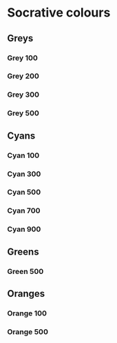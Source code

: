 # Socrative colours

<ColorScale theme="socrative" hue="grey" />

<ColorScale theme="socrative" hue="cyan" />

<ColorScale theme="socrative" hue="green" />

<ColorScale theme="socrative" hue="orange" />

## Greys

### Grey 100

<ColorSwatch theme="socrative" hue="grey" scale="100" />

### Grey 200

<ColorSwatch theme="socrative" hue="grey" scale="200" />

### Grey 300

<ColorSwatch theme="socrative" hue="grey" scale="300" />

### Grey 500

<ColorSwatch theme="socrative" hue="grey" scale="500" />

## Cyans

### Cyan 100

<ColorSwatch theme="socrative" hue="cyan" scale="100" />

### Cyan 300

<ColorSwatch theme="socrative" hue="cyan" scale="300" />

### Cyan 500

<ColorSwatch theme="socrative" hue="cyan" scale="500" />

### Cyan 700

<ColorSwatch theme="socrative" hue="cyan" scale="700" />

### Cyan 900

<ColorSwatch theme="socrative" hue="cyan" scale="900" />

## Greens

### Green 500

<ColorSwatch theme="socrative" hue="green" scale="500" />

## Oranges

### Orange 100

<ColorSwatch theme="socrative" hue="orange" scale="100" />

### Orange 500

<ColorSwatch theme="socrative" hue="orange" scale="500" />


